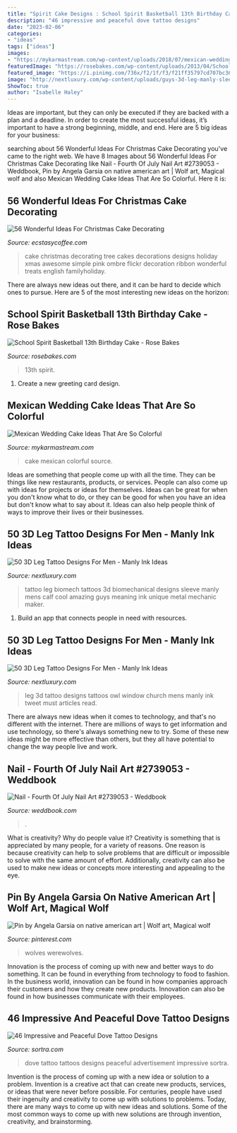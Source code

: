 ```yaml
---
title: "Spirit Cake Designs : School Spirit Basketball 13th Birthday Cake"
description: "46 impressive and peaceful dove tattoo designs"
date: "2023-02-06"
categories:
- "ideas"
tags: ["ideas"]
images:
- "https://mykarmastream.com/wp-content/uploads/2018/07/mexican-wedding-cake-3-.jpg"
featuredImage: "https://rosebakes.com/wp-content/uploads/2013/04/School-Spirit-13th-Birthday-Basketball-Cake.jpg"
featured_image: "https://i.pinimg.com/736x/f2/1f/f3/f21ff35797cd707bc36370a2aa4bd517.jpg"
image: "http://nextluxury.com/wp-content/uploads/guys-3d-leg-manly-sleeve-tattoo-ideas.jpg"
ShowToc: true
author: "Isabelle Haley"
---
```



Ideas are important, but they can only be executed if they are backed with a plan and a deadline. In order to create the most successful ideas, it’s important to have a strong beginning, middle, and end. Here are 5 big ideas for your business: 

	

		
searching about 56 Wonderful Ideas For Christmas Cake Decorating you've came to the right web. We have 8 Images about 56 Wonderful Ideas For Christmas Cake Decorating like Nail - Fourth Of July Nail Art #2739053 - Weddbook, Pin by Angela Garsia on native american art | Wolf art, Magical wolf and also Mexican Wedding Cake Ideas That Are So Colorful. Here it is:
		
    
## 56 Wonderful Ideas For Christmas Cake Decorating

<img loading=lazy src="https://i0.wp.com/www.ecstasycoffee.com/wp-content/uploads/2016/11/Christmas-Cake-Decorating-Ideas19.jpg?resize=570%2C760" onerror="this.onerror=null;this.src='https://tse2.mm.bing.net/th?id=OIP.xGr4MrulHDbVzO7D5Pj7PQHaJ4&amp;pid=15.1';" alt="56 Wonderful Ideas For Christmas Cake Decorating">

_Source: ecstasycoffee.com_

>cake christmas decorating tree cakes decorations designs holiday xmas awesome simple pink ombre flickr decoration ribbon wonderful treats english familyholiday. 

	

There are always new ideas out there, and it can be hard to decide which ones to pursue. Here are 5 of the most interesting new ideas on the horizon: 

    
## School Spirit Basketball 13th Birthday Cake - Rose Bakes

<img loading=lazy src="https://rosebakes.com/wp-content/uploads/2013/04/School-Spirit-13th-Birthday-Basketball-Cake.jpg" onerror="this.onerror=null;this.src='https://tse4.mm.bing.net/th?id=OIP.8yJszaSG7Gti7OuPygf0wAHaJQ&amp;pid=15.1';" alt="School Spirit Basketball 13th Birthday Cake - Rose Bakes">

_Source: rosebakes.com_

>13th spirit. 

	

1. Create a new greeting card design.

    
## Mexican Wedding Cake Ideas That Are So Colorful

<img loading=lazy src="https://mykarmastream.com/wp-content/uploads/2018/07/mexican-wedding-cake-3-.jpg" onerror="this.onerror=null;this.src='https://tse2.mm.bing.net/th?id=OIP.SWJKfmxT9Cby9R6bONahEAHaLH&amp;pid=15.1';" alt="Mexican Wedding Cake Ideas That Are So Colorful">

_Source: mykarmastream.com_

>cake mexican colorful source. 

	

Ideas are something that people come up with all the time. They can be things like new restaurants, products, or services. People can also come up with ideas for projects or ideas for themselves. Ideas can be great for when you don't know what to do, or they can be good for when you have an idea but don't know what to say about it. Ideas can also help people think of ways to improve their lives or their businesses.

    
## 50 3D Leg Tattoo Designs For Men - Manly Ink Ideas

<img loading=lazy src="http://nextluxury.com/wp-content/uploads/guys-3d-leg-manly-sleeve-tattoo-ideas.jpg" onerror="this.onerror=null;this.src='https://tse1.mm.bing.net/th?id=OIP.vuv1mY3A5_Nz5s8tgfU4eAHaKX&amp;pid=15.1';" alt="50 3D Leg Tattoo Designs For Men - Manly Ink Ideas">

_Source: nextluxury.com_

>tattoo leg biomech tattoos 3d biomechanical designs sleeve manly mens calf cool amazing guys meaning ink unique metal mechanic maker. 

	

1. Build an app that connects people in need with resources.

    
## 50 3D Leg Tattoo Designs For Men - Manly Ink Ideas

<img loading=lazy src="http://nextluxury.com/wp-content/uploads/owl-with-church-window-3d-leg-tattoos-for-men.jpg" onerror="this.onerror=null;this.src='https://tse2.mm.bing.net/th?id=OIP.UpHIVAW8ggdXotV35IWXFwHaHa&amp;pid=15.1';" alt="50 3D Leg Tattoo Designs For Men - Manly Ink Ideas">

_Source: nextluxury.com_

>leg 3d tattoo designs tattoos owl window church mens manly ink tweet must articles read. 

	

There are always new ideas when it comes to technology, and that's no different with the internet. There are millions of ways to get information and use technology, so there's always something new to try. Some of these new ideas might be more effective than others, but they all have potential to change the way people live and work.

    
## Nail - Fourth Of July Nail Art #2739053 - Weddbook

<img loading=lazy src="http://s3.weddbook.me/t1/2/7/3/2739053/patriotic-4th-of-july-nail-ideas.jpg" onerror="this.onerror=null;this.src='https://tse2.mm.bing.net/th?id=OIP.3jUXxdb_dnNhtQbCpQ53PwHaTi&amp;pid=15.1';" alt="Nail - Fourth Of July Nail Art #2739053 - Weddbook">

_Source: weddbook.com_

>. 

	

What is creativity? Why do people value it?
Creativity is something that is appreciated by many people, for a variety of reasons. One reason is because creativity can help to solve problems that are difficult or impossible to solve with the same amount of effort. Additionally, creativity can also be used to make new ideas or concepts more interesting and appealing to the eye.

    
## Pin By Angela Garsia On Native American Art | Wolf Art, Magical Wolf

<img loading=lazy src="https://i.pinimg.com/736x/f2/1f/f3/f21ff35797cd707bc36370a2aa4bd517.jpg" onerror="this.onerror=null;this.src='https://tse4.mm.bing.net/th?id=OIP.FUDayiy4HBxpX0yomgPhdwHaLG&amp;pid=15.1';" alt="Pin by Angela Garsia on native american art | Wolf art, Magical wolf">

_Source: pinterest.com_

>wolves werewolves. 

	

Innovation is the process of coming up with new and better ways to do something. It can be found in everything from technology to food to fashion. In the business world, innovation can be found in how companies approach their customers and how they create new products. Innovation can also be found in how businesses communicate with their employees.

    
## 46 Impressive And Peaceful Dove Tattoo Designs

<img loading=lazy src="https://www.sortra.com/wp-content/uploads/2014/10/dove-tattoo-designs31.jpg" onerror="this.onerror=null;this.src='https://tse4.mm.bing.net/th?id=OIP.-_X7l8DaUoYzoq68pQXT9wHaF2&amp;pid=15.1';" alt="46 Impressive and Peaceful Dove Tattoo Designs">

_Source: sortra.com_

>dove tattoo tattoos designs peaceful advertisement impressive sortra. 

	

Invention is the process of coming up with a new idea or solution to a problem. Invention is a creative act that can create new products, services, or ideas that were never before possible. For centuries, people have used their ingenuity and creativity to come up with solutions to problems. Today, there are many ways to come up with new ideas and solutions. Some of the most common ways to come up with new solutions are through invention, creativity, and brainstorming.

